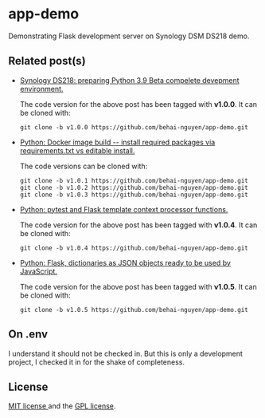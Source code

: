 # app-demo

Demonstrating Flask development server on Synology DSM DS218 demo.

## Related post(s)

* [Synology DS218: preparing Python 3.9 Beta compelete devepment environment.](https://behainguyen.wordpress.com/2022/06/25/synology-ds218-preparing-python-3-9-beta-compelete-devepment-environment/)

  The code version for the above post has been tagged with **v1.0.0**. It can be cloned with:
  
  ```
  git clone -b v1.0.0 https://github.com/behai-nguyen/app-demo.git
  ```
  
* [Python: Docker image build -- install required packages via requirements.txt vs editable install.](https://behainguyen.wordpress.com/2022/07/22/python-docker-image-build-install-required-packages-via-requirements-txt-vs-editable-install/)

  The code versions can be cloned with:

  ```
  git clone -b v1.0.1 https://github.com/behai-nguyen/app-demo.git
  git clone -b v1.0.2 https://github.com/behai-nguyen/app-demo.git  
  git clone -b v1.0.3 https://github.com/behai-nguyen/app-demo.git  
  ```

* [Python: pytest and Flask template context processor functions.](https://behainguyen.wordpress.com/2022/08/06/814/)  

  The code version for the above post has been tagged with **v1.0.4**. It can be cloned with:

  ```
  git clone -b v1.0.4 https://github.com/behai-nguyen/app-demo.git  
  ```

* [Python: Flask, dictionaries as JSON objects ready to be used by JavaScript.](https://behainguyen.wordpress.com/2022/09/13/python-flask-dictionaries-as-json-objects-ready-to-be-used-by-javascript/)

  The code version for the above post has been tagged with **v1.0.5**. It can be cloned with:

  ```
  git clone -b v1.0.5 https://github.com/behai-nguyen/app-demo.git  
  ```
  
## On .env

I understand it should not be checked in. But this is only a development project, I checked it in for the shake of completeness.

## License
[ MIT license ](http://www.opensource.org/licenses/mit-license.php)
and the [ GPL license](http://www.gnu.org/licenses/gpl.html).
